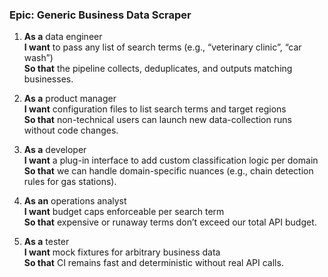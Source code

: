 ### Epic: Generic Business Data Scraper

1. **As a** data engineer  
   **I want** to pass any list of search terms (e.g., “veterinary clinic”, “car wash”)  
   **So that** the pipeline collects, deduplicates, and outputs matching businesses.

2. **As a** product manager  
   **I want** configuration files to list search terms and target regions  
   **So that** non-technical users can launch new data-collection runs without code changes.

3. **As a** developer  
   **I want** a plug-in interface to add custom classification logic per domain  
   **So that** we can handle domain-specific nuances (e.g., chain detection rules for gas stations).

4. **As an** operations analyst  
   **I want** budget caps enforceable per search term  
   **So that** expensive or runaway terms don’t exceed our total API budget.

5. **As a** tester  
   **I want** mock fixtures for arbitrary business data  
   **So that** CI remains fast and deterministic without real API calls.